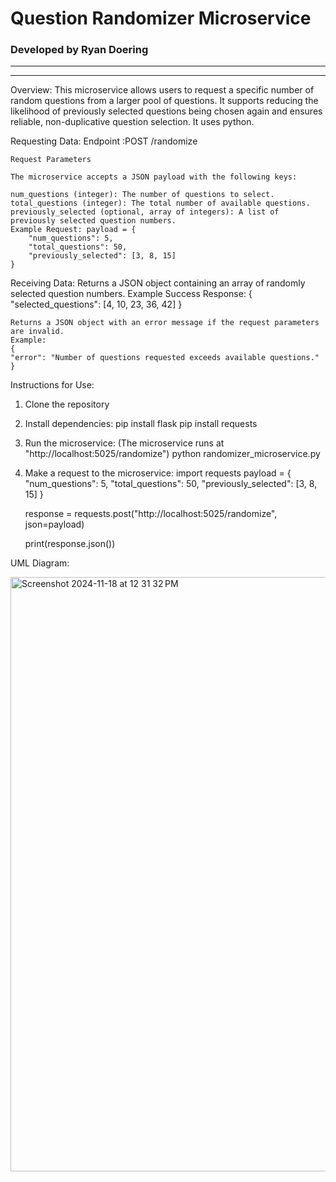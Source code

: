 # Question Randomizer Microservice  
### Developed by Ryan Doering  

---
---
Overview:
This microservice allows users to request a specific number of random questions from a larger pool of questions. It supports reducing the likelihood of previously selected questions being chosen again and ensures reliable, non-duplicative question selection. It uses python.

Requesting Data:
    Endpoint :POST /randomize

    Request Parameters

    The microservice accepts a JSON payload with the following keys:

    num_questions (integer): The number of questions to select.
    total_questions (integer): The total number of available questions.
    previously_selected (optional, array of integers): A list of previously selected question numbers.
    Example Request: payload = {
        "num_questions": 5,
        "total_questions": 50,
        "previously_selected": [3, 8, 15]
    }

Receiving Data:
    Returns a JSON object containing an array of randomly selected question numbers.
    Example Success Response:
    {
    "selected_questions": [4, 10, 23, 36, 42]
    }


    Returns a JSON object with an error message if the request parameters are invalid.
    Example:
    {
    "error": "Number of questions requested exceeds available questions."
    }   

Instructions for Use:
1. Clone the repository
2. Install dependencies:
    pip install flask
    pip install requests
3. Run the microservice: (The microservice runs at "http://localhost:5025/randomize")
    python randomizer_microservice.py
4. Make a request to the microservice:
    import requests
    payload = {
        "num_questions": 5,
        "total_questions": 50,
        "previously_selected": [3, 8, 15]
    }

    response = requests.post("http://localhost:5025/randomize", json=payload)

    print(response.json())


UML Diagram:


<img width="951" alt="Screenshot 2024-11-18 at 12 31 32 PM" src="https://github.com/user-attachments/assets/7dfc3f1f-6c64-483f-bae7-b9e33b6e8b65">


